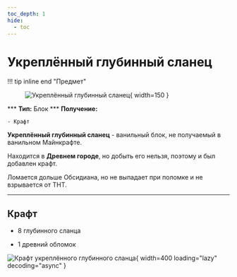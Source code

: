```yaml
---
toc_depth: 1
hide:
  - toc
---
```


# Укреплённый глубинный сланец

!!! tip inline end "Предмет"
    <figure markdown="span">
        ![Укреплённый глубинный сланец](../../assets/items/block/reinforced_deepslate.png){ width=150 }
    </figure>
    ***
    **Тип:** Блок
    ***
    **Получение:**
    
    - Крафт

**Укреплённый глубинный сланец** - ванильный блок, не получаемый в ванильном Майнкрафте.

Находится в **Древнем городе**, но добыть его нельзя, поэтому и был добавлен крафт.

Ломается дольше Обсидиана, но не выпадает при поломке и не взрывается от ТНТ.

***

## Крафт

- 8 глубинного сланца

- 1 древний обломок

![Крафт укреплённого глубинного сланца](../../assets/crafts/reinforced_deepslate.png){ width=400 loading="lazy" decoding="async" }